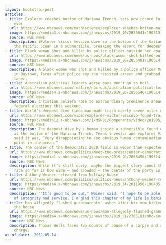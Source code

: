 ```yaml
---
layout: bootstrap-post
articles:
- title: Explorer reaches bottom of Mariana Trench, sets new record for deepest dive
    ever
  url: https://www.nbcnews.com/mach/science/explorer-reaches-bottom-mariana-trench-sets-new-record-deepest-dive-ncna1005211
  image: https://media3.s-nbcnews.com/j/newscms/2019_20/2856041/190513-mariana-trench-1-se-603p_a2be3bf30fdb33323e08c0a462d2a807.nbcnews-fp-1200-630.jpg
  source: NBC News
  description: Explorer Victor Vescovo dove to the bottom of the Mariana Trench in
    the Pacific Ocean in a submersible, breaking the record for deepest dive ever.
- title: Black woman shot and killed by police officer outside her apartment complex
  url: https://www.nbcnews.com/news/us-news/black-woman-shot-killed-outside-her-apartment-officer-baytown-texas-n1005336
  image: https://media4.s-nbcnews.com/j/newscms/2019_20/2856481/190514-texas-officer-involved-shooting-cs-800a_2e974cafa1ae3aec877577f2a4c33906.nbcnews-fp-1200-630.jpg
  source: NBC News
  description: A black woman was shot and killed by a police officer Monday night
    in Baytown, Texas after police say she resisted arrest and grabbed an officer’s
    taser.
- title: Australian political leaders agree gays don't go to hell
  url: https://www.nbcnews.com/feature/nbc-out/australian-political-leaders-agree-gays-don-t-go-hell-n1005346
  image: https://media4.s-nbcnews.com/j/newscms/2019_20/2856546/190514-scott-morrison-cs-839a_b25f0c4fb5962995034d7c31a553e7bb.nbcnews-fp-1200-630.jpg
  source: NBC News
  description: Christian beliefs rose to extraordinary prominence ahead of Australia's
    federal elections this weekend.
- title: World’s deepest dive finds man-made trash nearly seven miles down in Pacific
  url: https://www.nbcnews.com/video/explorer-victor-vescovo-found-trash-on-pacific-s-mariana-trench-seabed-59587653732
  image: https://media12.s-nbcnews.com/j/MSNBC/Components/Video/201905/lon_dive_190514.nbcnews-fp-1200-630.jpg
  source: NBC News
  description: The deepest dive by a human inside a submersible found man-made garbage
    at the bottom of the Mariana Trench. Texas investor and explorer Victor Vescovo
    said it was, “Very disappointing to see obvious human contamination of the deepest
    point in the ocean.”
- title: The center of the Democratic 2020 field is wider than expected
  url: https://www.nbcnews.com/politics/meet-the-press/center-democratic-2020-field-wider-expected-n1005341
  image: https://media1.s-nbcnews.com/j/newscms/2019_20/2856496/190514-steve-bullock-cs-812a_4514b7c187ee0c6dad6e702d9b4ef5ff.nbcnews-fp-1200-630.jpg
  source: NBC News
  description: While it’s still early, maybe the biggest story about the Dem 2020
    race so far is how wide — and crowded — the center of the party is right now.
- title: Anthony Weiner released from halfway house
  url: https://www.nbcnews.com/politics/politics-news/anthony-weiner-released-halfway-house-n1005321
  image: https://media4.s-nbcnews.com/j/newscms/2019_14/2811956/190405-anthony-weiner-al-1419_9aff5c3943927d7083c4efc858cc70e1.nbcnews-fp-1200-630.jpg
  source: NBC News
  description: '"It’s good to be out," Weiner said. “I hope to be able to live a life
    of integrity and service. I’m glad this chapter of my life is behind me."'
- title: Man allegedly flushed grandparents' ashes after his mom kicked him out of
    the house
  url: https://www.nbcnews.com/news/us-news/man-allegedly-flushed-grandparents-ashes-after-his-mom-kicked-him-n1005331
  image: https://media4.s-nbcnews.com/j/newscms/2019_01/2705191/nbc-social-default_b6fa4fef0d31ca7e8bc7ff6d117ca9f4.nbcnews-fp-1200-630.png
  source: NBC News
  description: Thomas Wells faces two counts of abuse of a corpse and a criminal mischief
    charge.
as_of_date: '2019-05-14'
---
```


